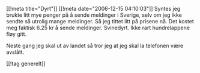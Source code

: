 [[!meta  title="Dyrt"]]
[[!meta  date="2006-12-15 04:10:03"]]
Syntes jeg brukte litt mye penger på å sende meldinger i Sverige, selv om jeg ikke sendte så utrolig mange meldinger. Så jeg tittet litt på prisene nå. Det kostet meg faktisk 6.25 kr å sende meldinger. Svinedyrt. Ikke rart hundrelappene fløy gitt.

Neste gang jeg skal ut av landet så tror jeg at jeg skal la telefonen være avslått.

[[!tag  generelt]]